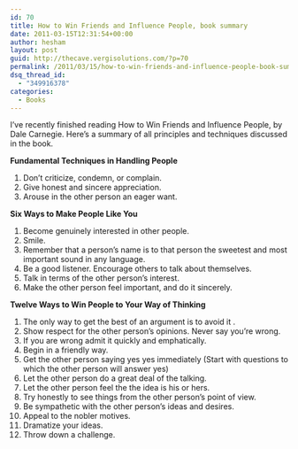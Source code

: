 ```yaml
---
id: 70
title: How to Win Friends and Influence People, book summary
date: 2011-03-15T12:31:54+00:00
author: hesham
layout: post
guid: http://thecave.vergisolutions.com/?p=70
permalink: /2011/03/15/how-to-win-friends-and-influence-people-book-summary/
dsq_thread_id:
  - "349916378"
categories:
  - Books
---
```

I&#8217;ve recently finished reading How to Win Friends and Influence People, by Dale Carnegie. Here&#8217;s a summary of all principles and techniques discussed in the book.

**Fundamental Techniques in Handling People**

  1. Don&#8217;t criticize, condemn, or complain.
  2. Give honest and sincere appreciation.
  3. Arouse in the other person an eager want.

**Six Ways to Make People Like You**

  1. Become genuinely interested in other people.
  2. Smile.
  3. Remember that a person&#8217;s name is to that person the sweetest and most important sound in any language.
  4. Be a good listener. Encourage others to talk about themselves.
  5. Talk in terms of the other person&#8217;s interest.
  6. Make the other person feel important, and do it sincerely.

<!-- p.p1 {margin: 0.0px 0.0px 15.0px 0.0px; line-height: 19.0px; font: 15.0px Georgia} -->

**Twelve Ways to Win People to Your Way of Thinking**

  1. The only way to get the best of an argument is to avoid it .
  2. Show respect for the other person&#8217;s opinions. Never say you&#8217;re wrong.
  3. If you are wrong admit it quickly and emphatically.
  4. Begin in a friendly way.
  5. Get the other person saying yes yes immediately (Start with questions to which the other person will answer yes)
  6. Let the other person do a great deal of the talking.
  7. Let the other person feel the the idea is his or hers.
  8. Try honestly to see things from the other person&#8217;s point of view.
  9. Be sympathetic with the other person&#8217;s ideas and desires.
 10. Appeal to the nobler motives.
 11. Dramatize your ideas.
 12. Throw down a challenge.